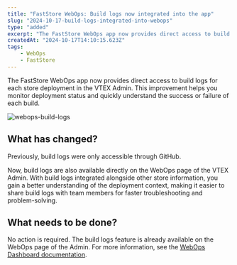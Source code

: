 ```yaml
---
title: "FastStore WebOps: Build logs now integrated into the app"
slug: "2024-10-17-build-logs-integrated-into-webops"
type: "added"
excerpt: "The FastStore WebOps app now provides direct access to build logs for each store deployment in the VTEX Admin."
createdAt: "2024-10-17T14:10:15.623Z"
tags:
    - WebOps
    - FastStore
---
```


The FastStore WebOps app now provides direct access to build logs for each store deployment in the VTEX Admin. This improvement helps you monitor deployment status and quickly understand the success or failure of each build.

![webops-build-logs](https://vtexhelp.vtexassets.com/assets/docs/src/webops-build-logs___dcab2fcebc09675e9087f3d25ca33058.gif)

## What has changed?

Previously, build logs were only accessible through GitHub.

Now, build logs are also available directly on the WebOps page of the VTEX Admin. With build logs integrated alongside other store information, you gain a better understanding of the deployment context, making it easier to share build logs with team members for faster troubleshooting and problem-solving.

## What needs to be done?

No action is required. The build logs feature is already available on the WebOps page of the Admin. For more information, see the [WebOps Dashboard documentation](https://developers.vtex.com/docs/guides/faststore/1-onboarding-dashboard#build-logs).
